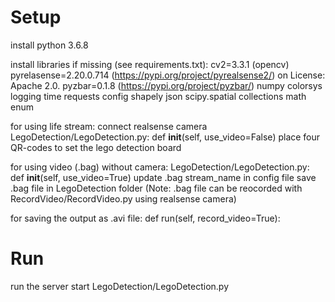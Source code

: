 # Setup

install python 3.6.8

install libraries if missing (see requirements.txt):
cv2=3.3.1 (opencv)
pyrelasense=2.20.0.714 (https://pypi.org/project/pyrealsense2/) on License: Apache 2.0.
pyzbar=0.1.8 (https://pypi.org/project/pyzbar/)
numpy
colorsys
logging
time
requests
config
shapely
json
scipy.spatial
collections
math
enum

for using life stream: 
	connect realsense camera 
	LegoDetection/LegoDetection.py: def __init__(self, use_video=False)
	place four QR-codes to set the lego detection board

for using video (.bag) without camera:
	LegoDetection/LegoDetection.py: def __init__(self, use_video=True)
	update .bag stream_name in config file
	save .bag file in LegoDetection folder
(Note: .bag file can be reocorded with RecordVideo/RecordVideo.py using realsense camera)

for saving the output as .avi file:
	def run(self, record_video=True):

# Run

run the server
start LegoDetection/LegoDetection.py